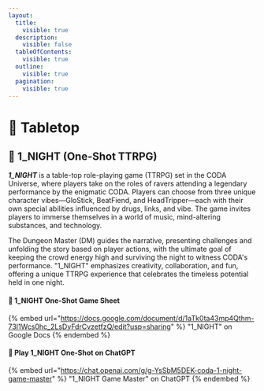 ```yaml
---
layout:
  title:
    visible: true
  description:
    visible: false
  tableOfContents:
    visible: true
  outline:
    visible: true
  pagination:
    visible: true
---
```


# 🎲 Tabletop

## 🔵 1\_NIGHT (One-Shot TTRPG)

_**1\_NIGHT**_ is a table-top role-playing game (TTRPG) set in the CODA Universe, where players take on the roles of ravers attending a legendary performance by the enigmatic CODA. Players can choose from three unique character vibes—GloStick, BeatFiend, and HeadTripper—each with their own special abilities influenced by drugs, links, and vibe. The game invites players to immerse themselves in a world of music, mind-altering substances, and technology.

The Dungeon Master (DM) guides the narrative, presenting challenges and unfolding the story based on player actions, with the ultimate goal of keeping the crowd energy high and surviving the night to witness CODA's performance. "1\_NIGHT" emphasizes creativity, collaboration, and fun, offering a unique TTRPG experience that celebrates the timeless potential held in one night.

#### 📄 1\_NIGHT One-Shot Game Sheet

{% embed url="https://docs.google.com/document/d/1aTk0ta43mp4Qthm-73I1Wcs0hc_2LsDyFdrCvzetfzQ/edit?usp=sharing" %}
"1\_NIGHT" on Google Docs
{% endembed %}

#### 🎲 Play 1\_NIGHT One-Shot on ChatGPT

{% embed url="https://chat.openai.com/g/g-YsSbM5DEK-coda-1-night-game-master" %}
"1\_NIGHT Game Master" on ChatGPT
{% endembed %}
